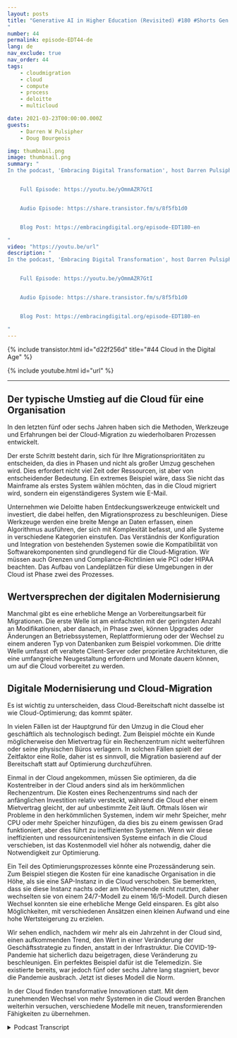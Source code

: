 ```yaml
---
layout: posts
title: "Generative AI in Higher Education (Revisited) #180 #Shorts Gen AI Policy
"
number: 44
permalink: episode-EDT44-de
lang: de
nav_exclude: true
nav_order: 44
tags:
    - cloudmigration
    - cloud
    - compute
    - process
    - deloitte
    - multicloud

date: 2021-03-23T00:00:00.000Z
guests:
    - Darren W Pulsipher
    - Doug Bourgeois

img: thumbnail.png
image: thumbnail.png
summary: "
In the podcast, 'Embracing Digital Transformation', host Darren Pulsipher engages in an insightful discussion on the growing importance of artificial intelligence (AI) in the academic domain. Throughout the conversation, the emphasis is on the importance of documenting every step of using AI tools, irrespective of the purpose. This advice comes as a response to the perceived resistance from different quarters within academia about embracing this advanced technology. The podcast ends on a note of caution that policies around AI usage in academia need to evolve as fast as the technology itself, to prevent them from becoming redundant.


    Full Episode: https://youtu.be/yOmmAZR7GtI


    Audio Episode: https://share.transistor.fm/s/8f5fb1d0


    Blog Post: https://embracingdigital.org/episode-EDT180-en

"
video: "https://youtu.be/url"
description: "
In the podcast, 'Embracing Digital Transformation', host Darren Pulsipher engages in an insightful discussion on the growing importance of artificial intelligence (AI) in the academic domain. Throughout the conversation, the emphasis is on the importance of documenting every step of using AI tools, irrespective of the purpose. This advice comes as a response to the perceived resistance from different quarters within academia about embracing this advanced technology. The podcast ends on a note of caution that policies around AI usage in academia need to evolve as fast as the technology itself, to prevent them from becoming redundant.


    Full Episode: https://youtu.be/yOmmAZR7GtI


    Audio Episode: https://share.transistor.fm/s/8f5fb1d0


    Blog Post: https://embracingdigital.org/episode-EDT180-en

"
---
```


<div>
{% include transistor.html id="d22f256d" title="#44 Cloud in the Digital Age" %}

{% include youtube.html id="url" %}
</div>

---

## Der typische Umstieg auf die Cloud für eine Organisation

In den letzten fünf oder sechs Jahren haben sich die Methoden, Werkzeuge und Erfahrungen bei der Cloud-Migration zu wiederholbaren Prozessen entwickelt.

Der erste Schritt besteht darin, sich für Ihre Migrationsprioritäten zu entscheiden, da dies in Phasen und nicht als großer Umzug geschehen wird. Dies erfordert nicht viel Zeit oder Ressourcen, ist aber von entscheidender Bedeutung. Ein extremes Beispiel wäre, dass Sie nicht das Mainframe als erstes System wählen möchten, das in die Cloud migriert wird, sondern ein eigenständigeres System wie E-Mail.

Unternehmen wie Deloitte haben Entdeckungswerkzeuge entwickelt und investiert, die dabei helfen, den Migrationsprozess zu beschleunigen. Diese Werkzeuge werden eine breite Menge an Daten erfassen, einen Algorithmus ausführen, der sich mit Komplexität befasst, und alle Systeme in verschiedene Kategorien einstufen. Das Verständnis der Konfiguration und Integration von bestehenden Systemen sowie die Kompatibilität von Softwarekomponenten sind grundlegend für die Cloud-Migration. Wir müssen auch Grenzen und Compliance-Richtlinien wie PCI oder HIPAA beachten. Das Aufbau von Landeplätzen für diese Umgebungen in der Cloud ist Phase zwei des Prozesses.

## Wertversprechen der digitalen Modernisierung

Manchmal gibt es eine erhebliche Menge an Vorbereitungsarbeit für Migrationen. Die erste Welle ist am einfachsten mit der geringsten Anzahl an Modifikationen, aber danach, in Phase zwei, können Upgrades oder Änderungen an Betriebssystemen, Replattformierung oder der Wechsel zu einem anderen Typ von Datenbanken zum Beispiel vorkommen. Die dritte Welle umfasst oft veraltete Client-Server oder proprietäre Architekturen, die eine umfangreiche Neugestaltung erfordern und Monate dauern können, um auf die Cloud vorbereitet zu werden.

## Digitale Modernisierung und Cloud-Migration

Es ist wichtig zu unterscheiden, dass Cloud-Bereitschaft nicht dasselbe ist wie Cloud-Optimierung; das kommt später.

In vielen Fällen ist der Hauptgrund für den Umzug in die Cloud eher geschäftlich als technologisch bedingt. Zum Beispiel möchte ein Kunde möglicherweise den Mietvertrag für ein Rechenzentrum nicht weiterführen oder seine physischen Büros verlagern. In solchen Fällen spielt der Zeitfaktor eine Rolle, daher ist es sinnvoll, die Migration basierend auf der Bereitschaft statt auf Optimierung durchzuführen.

Einmal in der Cloud angekommen, müssen Sie optimieren, da die Kostentreiber in der Cloud anders sind als im herkömmlichen Rechenzentrum. Die Kosten eines Rechenzentrums sind nach der anfänglichen Investition relativ versteckt, während die Cloud eher einem Mietvertrag gleicht, der auf unbestimmte Zeit läuft. Oftmals lösen wir Probleme in den herkömmlichen Systemen, indem wir mehr Speicher, mehr CPU oder mehr Speicher hinzufügen, da dies bis zu einem gewissen Grad funktioniert, aber dies führt zu ineffizienten Systemen. Wenn wir diese ineffizienten und ressourcenintensiven Systeme einfach in die Cloud verschieben, ist das Kostenmodell viel höher als notwendig, daher die Notwendigkeit zur Optimierung.

Ein Teil des Optimierungsprozesses könnte eine Prozessänderung sein. Zum Beispiel stiegen die Kosten für eine kanadische Organisation in die Höhe, als sie eine SAP-Instanz in die Cloud verschoben. Sie bemerkten, dass sie diese Instanz nachts oder am Wochenende nicht nutzten, daher wechselten sie von einem 24/7-Modell zu einem 16/5-Modell. Durch diesen Wechsel konnten sie eine erhebliche Menge Geld einsparen. Es gibt also Möglichkeiten, mit verschiedenen Ansätzen einen kleinen Aufwand und eine hohe Wertsteigerung zu erzielen.

Wir sehen endlich, nachdem wir mehr als ein Jahrzehnt in der Cloud sind, einen aufkommenden Trend, den Wert in einer Veränderung der Geschäftsstrategie zu finden, anstatt in der Infrastruktur. Die COVID-19-Pandemie hat sicherlich dazu beigetragen, diese Veränderung zu beschleunigen. Ein perfektes Beispiel dafür ist die Telemedizin. Sie existierte bereits, war jedoch fünf oder sechs Jahre lang stagniert, bevor die Pandemie ausbrach. Jetzt ist dieses Modell die Norm.

In der Cloud finden transformative Innovationen statt. Mit dem zunehmenden Wechsel von mehr Systemen in die Cloud werden Branchen weiterhin versuchen, verschiedene Modelle mit neuen, transformierenden Fähigkeiten zu übernehmen.



<details>
<summary> Podcast Transcript </summary>

<p></p>

</details>
